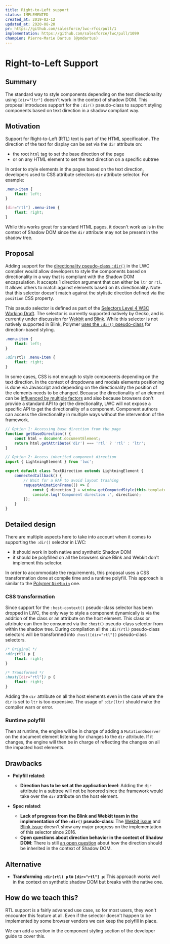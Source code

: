 ```yaml
---
title: Right-to-Left support
status: IMPLEMENTED
created_at: 2019-02-12
updated_at: 2020-08-20
pr: https://github.com/salesforce/lwc-rfcs/pull/1
implementation: https://github.com/salesforce/lwc/pull/1099
champion: Pierre-Marie Dartus (@pmdartus)
---
```


# Right-to-Left Support

## Summary

The standard way to style components depending on the text directionality using `[dir="ltr"]` doesn't work in the context of shadow DOM. This proposal introduces support for the `:dir()` pseudo-class to support styling components based on text direction in a shadow compliant way.

## Motivation

Support for Right-to-Left (RTL) text is part of the HTML specification. The direction of the text for display can be set via the `dir` attribute on:
- the root `html` tag to set the base direction of the page
- or on any HTML element to set the text direction on a specific subtree

In order to style elements in the pages based on the text direction, developers used to CSS attribute selectors `dir` attribute selector. For example:

```css
.menu-item {
    float: left;
}

[dir="rtl"] .menu-item {
    float: right;
}
```

While this works great for standard HTML pages, it doesn't work as is in the context of Shadow DOM since the `dir` attribute may not be present in the shadow tree.

## Proposal

Adding support for the [directionality pseudo-class `:dir()`][MDN page] in the LWC compiler would allow developers to style the components based on directionality in a way that is compliant with the Shadow DOM encapsulation. It accepts 1 direction argument that can either be `ltr` or `rtl`. It allows others to match against elements based on its directionality. Note that this selector doesn't match against the stylistic direction defined via the `position` CSS property.

This pseudo selector is defined as part of the [Selectors Level 4 W3C Working Draft][Selector Level 4 spec]. The selector is currently supported natively by Gecko, and is currently under discussion for [Wekbit][Webkit issue] and [Blink][Blink issue]. While this selector is not natively supported in Blink, Polymer [uses the `:dir()` pseudo-class][Polymer direction-based selector] for direction-based styling.

```css
.menu-item {
    float: left;
}

:dir(rtl) .menu-item {
    float: right;
}
```

In some cases, CSS is not enough to style components depending on the text direction. In the context of dropdowns and modals elements positioning is done via Javascript and depending on the directionality the position of the elements needs to be changed. Because the directionality of an element can be [influenced by multiple factors][Directionality computation of an element] and also because browsers don't provide a standard API to get the directionality, LWC will not expose a specific API to get the directionality of a component. Component authors can access the directionality in multiple ways without the intervention of the framework.

```js
// Option 1: Accessing base direction from the page
function getBaseDirection() {
    const html = document.documentElement;
    return html.getAttribute('dir') === 'rtl' ? 'rtl' : 'ltr';
}

// Option 2: Access inherited component direction
import { LightningElement } from 'lwc';

export default class TextDirection extends LightningElement {
    connectedCallback() {
        // Wait for a RAF to avoid layout trashing
        requestAnimationFrame(() => {
            const { direction } = window.getComputedStyle(this.template.host);
            console.log('Component direction :', direction);
        });
    }
}
```

## Detailed design

There are multiple aspects here to take into account when it comes to supporting the `:dir()` selector in LWC:
* it should work in both native and synthetic Shadow DOM
* it should be polyfilled on all the browsers since Blink and Webkit don't implement this selector.

In order to accommodate the requirements, this proposal uses a CSS transformation done at compile time and a runtime polyfill. This approach is similar to the [Polymer `DirMixin`][Polymer dir mixin] one.

### CSS transformation

Since support for the `:host-context()` pseudo-class selector has been dropped in LWC, the only way to style a component dynamically is via the addition of the class or an attribute on the host element. This class or attribute can then be consumed via the `:host()` pseudo-class selector from within the shadow tree. During compilation all the `:dir(rtl)` pseudo-class selectors will be transformed into `:host([dir="rtl"])` pseudo-class selectors.

```css
/* Original */
:dir(rtl) p {
    float: right;
}

/* Transformed */
:host([dir="rtl"]) p {
    float: right;
}
```

Adding the `dir` attribute on all the host elements even in the case where the `dir` is set to `ltr` is too expensive. The usage of `:dir(ltr)` should make the compiler warn or error.

### Runtime polyfill

Then at runtime, the engine will be in charge of adding a `MutationObserver` on the document element listening for changes to the `dir` attribute. If it changes, the engine will then be in charge of reflecting the changes on all the impacted host elements.

## Drawbacks

- **Polyfill related**:
    - **Direction has to be set at the application level**: Adding the `dir` attribute in a subtree will not be honored since the framework would take over the `dir` attribute on the host element.

- **Spec related**:
    - **Lack of progress from the Blink and Webkit team in the implementation of the `:dir()` pseudo-class**: The [Wekbit issue][Webkit issue] and [Blink issue][Blink issue] doesn't show any major progress on the implementation of this selector since 2016.
    - **Open questions about direction behavior in the context of Shadow DOM**: There is still [an open question][Discussion about direction inheritance model in Shadow DOM] about how the direction should be inherited in the context of Shadow DOM.

## Alternative

* **Transforming `:dir(rtl) p` to `[dir="rtl"] p`**: This approach works well in the context on synthetic shadow DOM but breaks with the native one.

## How do we teach this?

RTL support is a fairly advanced use case, so for most users, they won't encounter this feature at all. Even if the selector doesn't happen to be implemented by some browser vendors we can keep the polyfill in place.

We can add a section in the component styling section of the developer guide to cover this.


[MDN page]: https://developer.mozilla.org/en-US/docs/Web/CSS/:dir
[Selector Level 4 spec]: https://www.w3.org/TR/selectors-4/#the-dir-pseudo
[Directionality computation of an element]: https://html.spec.whatwg.org/multipage/dom.html#the-directionality

[Webkit issue]: https://bugs.webkit.org/show_bug.cgi?id=64861
[Blink issue]: https://bugs.chromium.org/p/chromium/issues/detail?id=576815
[Discussion about direction inheritance model in Shadow DOM]: https://github.com/whatwg/html/issues/3699

[Polymer dir mixin]: https://github.com/Polymer/polymer/blob/aba0f9049fb43d50b068e01e2751ef274cab1dd1/lib/mixins/dir-mixin.js
[Polymer direction-based selector]: https://polymer-library.polymer-project.org/3.0/docs/devguide/style-shadow-dom#style-directional-text-with-the-dir-selector
